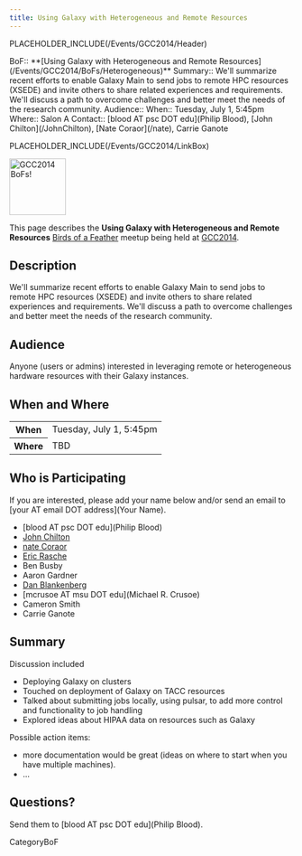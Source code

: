 ```yaml
---
title: Using Galaxy with Heterogeneous and Remote Resources
---
```

PLACEHOLDER_INCLUDE(/Events/GCC2014/Header)



<div class='dictbox'>
 BoF:: **[Using Galaxy with Heterogeneous and Remote Resources](/Events/GCC2014/BoFs/Heterogeneous)**
 Summary:: We'll summarize recent efforts to enable Galaxy Main to send jobs to remote HPC resources (XSEDE) and invite others to share related experiences and requirements.  We'll discuss a path to overcome challenges and better meet the needs of the research community. 
 Audience:: 
 When:: Tuesday, July 1, 5:45pm 
 Where:: Salon A
 Contact:: [blood AT psc DOT edu](Philip Blood), [John Chilton](/JohnChilton), [Nate Coraor](/nate), Carrie Ganote
</div>

PLACEHOLDER_INCLUDE(/Events/GCC2014/LinkBox)

<div class='left'><a href='/Events/GCC2014/BoFs'><img src='/Images/Logos/GCC2014_BoF_LogoSquare.png' alt='GCC2014 BoFs!' width="100" /></a></div>

This page describes the **Using Galaxy with Heterogeneous and Remote Resources** [Birds of a Feather](/Events/GCC2014/BoFs) meetup being held at [GCC2014](/Events/GCC2014).

## Description

We'll summarize recent efforts to enable Galaxy Main to send jobs to remote HPC resources (XSEDE) and invite others to share related experiences and requirements.  We'll discuss a path to overcome challenges and better meet the needs of the research community. 

## Audience

Anyone (users or admins) interested in leveraging remote or heterogeneous hardware resources with their Galaxy instances.

## When and Where

<table>
  <tr>
    <th> When </th>
    <td> Tuesday, July 1, 5:45pm </td>
  </tr>
  <tr>
    <th> Where </th>
    <td> TBD </td>
  </tr>
</table>


## Who is Participating

If you are interested, please add your name below and/or send an email to [your AT email DOT address](Your Name).

* [blood AT psc DOT edu](Philip Blood)
* [John Chilton](/JohnChilton)
* [nate Coraor](/nate)
* [ Eric Rasche](/EricRasche)
* Ben Busby
* Aaron Gardner
* [Dan Blankenberg](/Dan)
* [mcrusoe AT msu DOT edu](Michael R. Crusoe)
* Cameron Smith
* Carrie Ganote

## Summary

Discussion included 
* Deploying Galaxy on clusters
* Touched on deployment of Galaxy on TACC resources
* Talked about submitting jobs locally, using pulsar, to add more control and functionality to job handling
* Explored ideas about HIPAA data on resources such as Galaxy

Possible action items:

* more documentation would be great (ideas on where to start when you have multiple machines). 
* ...

## Questions?

Send them to [blood AT psc DOT edu](Philip Blood).

CategoryBoF
